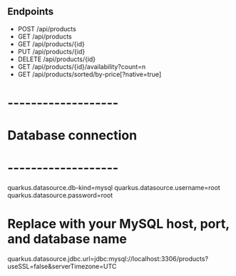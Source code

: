 ## Endpoints
- POST /api/products
- GET /api/products
- GET /api/products/{id}
- PUT /api/products/{id}
- DELETE /api/products/{id}
- GET /api/products/{id}/availability?count=n
- GET /api/products/sorted/by-price[?native=true]

# -------------------
# Database connection
# -------------------
quarkus.datasource.db-kind=mysql
quarkus.datasource.username=root
quarkus.datasource.password=root

# Replace with your MySQL host, port, and database name
quarkus.datasource.jdbc.url=jdbc:mysql://localhost:3306/products?useSSL=false&serverTimezone=UTC

